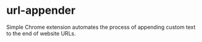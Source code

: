 # url-appender
Simple Chrome extension automates the process of appending custom text to the end of website URLs.
